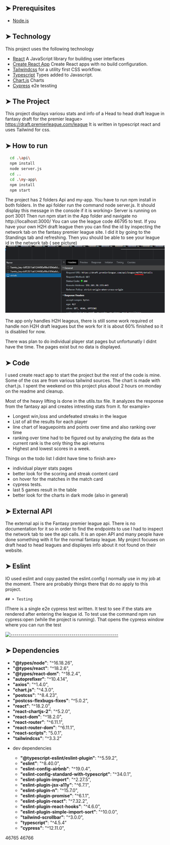 ## ➤ Prerequisites

- [Node.js](https://nodejs.org/en/)

## ➤ Technology

This project uses the following technology

- [React](https://reactjs.org/) A JavaScript library for building user interfaces
- [Create React App](https://github.com/facebook/create-react-app) Create React apps with no build configuration.
- [Tailwindcss](https://tailwindcss.com) for a utility first CSS workflow.
- [Typescript](https://www.typescriptlang.org/) Types added to Javascript.
- [Chart.js](https://www.chartjs.org/) Charts
- [Cypress](https://www.cypress.io/) e2e tessting

## ➤ The Project

  This project displays variosu stats and info of a Head to head draft league in fantasy draft for the premier league> https://draft.premierleague.com/league
  It is written in typescript react and uses Tailwind for css.

## ➤ How to run

```bash
  cd .\api\  
  npm install
  node server.js
  cd ..
  cd .\my-app\ 
  npm install
  npm start
```

The project has 2 folders
Api and my-app. You have to run npm install in both folders.
In the api folder run the command node server.js. It should display this message in the console if it is working> Server is running on port 3001
Then run npm start in the App folder and navigate no http://localhost:3000/
You can use the league code 46795 to test.
If you have your own H2H draft league then you can find the id by inspecting the network tab on the fantasy premier league site. 
I did it by going to the Standings tab and refreshing. Then you should be able to see your league id in the network tab ( see picture)
![leagueID](leagueid.png)  

The app only handles H2H leageus, there is still some work required ot handle non H2H draft leagues but the work for it is about 60% finished so it is disabled for now.

There was plan to do individual player stat pages but unfortunatly I didnt have the time. The pages exist but no data is displayed.

## ➤ Code

I used create react app to start the project but the rest of the code is mine.
Some of the css are from various tailwind sources.
The chart is made with chart.js. 
I spent the weekend on this project plus about 2 hours on monday on the readme and cleanup.

Most of the heavy lifting is done in the utils.tsx file. It analyzes the response from the fantasy api and creates intresting stats from it.
for example> 
  - Longest win,loss and undefeated streaks in the league
  - List of all the results for each player
  - line chart of leaguepoints and points over time and also ranking over time
  - ranking over time had to be figured out by analyzing the data as the current rank is the only thing the api returns
  - Highest and lowest scores in a week.

Things on the todo list I didnt have time to finish are>

  - individual player stats pages
  - better look for the scoring and streak content card
  - on hover for the matches in the match card
  - cypress tests.
  - last 5 games result in the table
  - better look for the charts in dark mode (also in general)

  ## ➤ External API

  The external api is the Fantasy premier league api. There is no documentation for it so in order to find the endpoints to use I had to inspect the network tab to
  see the api calls. It is an open API and many people have done something with it for the normal fantasy league. My project focuses on draft head to head leagues and
  displayes info about it not found on their website.

  ## ➤ Eslint

  IO used eslint and copy pasted the eslint.config I normally use in my job at the moment. There are probably things there that do no apply to this project.

    ## ➤ Testing

  IThere is a single e2e cypress test written. It test to see if the stats are rendered after entering the league id.
  To test use the command npm run cypress:open (while the project is running). That opens the cypress window where you can run the test

[![-----------------------------------------------------](https://raw.githubusercontent.com/andreasbm/readme/master/assets/lines/colored.png)](#dependencies)

## ➤ Dependencies

  * **"@types/node"**: "^16.18.26",
  * **"@types/react"**: "^18.2.6",
  * **"@types/react-dom"**: "^18.2.4",
  * **"autoprefixer"**: "^10.4.14",
  * **"axios"**: "^1.4.0",
  * **"chart.js"**: "^4.3.0",
  * **"postcss"**: "^8.4.23",
  * **"postcss-flexbugs-fixes"**: "^5.0.2",
  * **"react"**: "^18.2.0",
  * **"react-chartjs-2"**: "^5.2.0",
  * **"react-dom"**: "^18.2.0",
  * **"react-router"**: "^6.11.1",
  * **"react-router-dom"**: "^6.11.1",
  * **"react-scripts"**: "5.0.1",
  * **"tailwindcss"**: "^3.3.2"

  - dev dependencies

    * **"@typescript-eslint/eslint-plugin"**: "^5.59.2",
    * **"eslint"**: "^8.40.0",
    * **"eslint-config-airbnb"**: "^19.0.4",
    * **"eslint-config-standard-with-typescript"**: "^34.0.1",
    * **"eslint-plugin-import"**: "^2.27.5",
    * **"eslint-plugin-jsx-a11y"**: "^6.7.1",
    * **"eslint-plugin-n"**: "^15.7.0",
    * **"eslint-plugin-promise"**: "^6.1.1",
    * **"eslint-plugin-react"**: "^7.32.2",
    * **"eslint-plugin-react-hooks"**: "^4.6.0",
    * **"eslint-plugin-simple-import-sort"**: "^10.0.0",
    * **"tailwind-scrollbar"**: "^3.0.0",
    * **"typescript"**: "^4.5.4"
    * **"cypress"**: "^12.11.0",




46765 46766